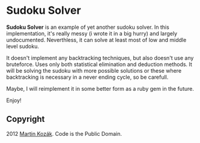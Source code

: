 Sudoku Solver
=============

**Sudoku Solver** is an example of yet another sudoku solver. In this
implementation, it's really messy (i wrote it in a big hurry) and 
largely undocumented. Neverthless, it can solve at least most of low 
and middle level sudoku. 

It doesn't implement any backtracking techniques, but also doesn't 
use any bruteforce. Uses only both statistical elimination and 
deduction methods. It will be solving the sudoku with more possible 
solutions or these where backtracking is necessary in a never ending 
cycle, so be carefull.

Maybe, I will reimplement it in some better form as a ruby gem in 
the future.

Enjoy!

Copyright
---------
2012 [Martin Kozák][3]. Code is the Public Domain.

[3]: http://www.martinkozak.net/
